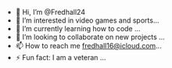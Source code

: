 - 👋 Hi, I’m @Fredhall24
- 👀 I’m interested in video games and sports...
- 🌱 I’m currently learning how to code ...
- 💞️ I’m looking to collaborate on new projects ...
- 📫 How to reach me fredhall16@icloud.com...
- ⚡ Fun fact: I am a veteran ...

<!---
Fredhall24/Fredhall24 is a ✨ special ✨ repository because its `README.md` (this file) appears on your GitHub profile.
You can click the Preview link to take a look at your changes.
--->
